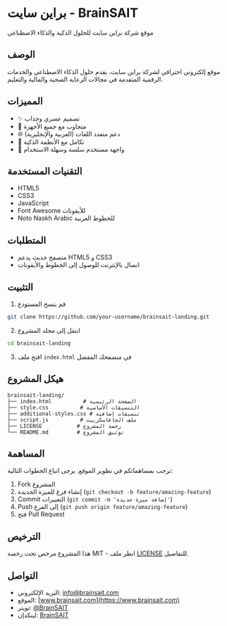 # براين سايت - BrainSAIT

موقع شركة براين سايت للحلول الذكية والذكاء الاصطناعي

## الوصف

موقع إلكتروني احترافي لشركة براين سايت، يقدم حلول الذكاء الاصطناعي والخدمات الرقمية المتقدمة في مجالات الرعاية الصحية والمالية والتعليم.

## المميزات

- ✨ تصميم عصري وجذاب
- 📱 متجاوب مع جميع الأجهزة
- 🌐 دعم متعدد اللغات (العربية والإنجليزية)
- 🤖 تكامل مع الأنظمة الذكية
- 🎨 واجهة مستخدم سلسة وسهلة الاستخدام

## التقنيات المستخدمة

- HTML5
- CSS3
- JavaScript
- Font Awesome للأيقونات
- Noto Naskh Arabic للخطوط العربية

## المتطلبات

- متصفح حديث يدعم HTML5 و CSS3
- اتصال بالإنترنت للوصول إلى الخطوط والأيقونات

## التثبيت

1. قم بنسخ المستودع
```bash
git clone https://github.com/your-username/brainsait-landing.git
```

2. انتقل إلى مجلد المشروع
```bash
cd brainsait-landing
```

3. افتح ملف `index.html` في متصفحك المفضل

## هيكل المشروع

```
brainsait-landing/
├── index.html          # الصفحة الرئيسية
├── style.css          # التنسيقات الأساسية
├── additional-styles.css # تنسيقات إضافية
├── script.js          # ملف الجافاسكريبت
├── LICENSE           # رخصة المشروع
└── README.md         # توثيق المشروع
```

## المساهمة

نرحب بمساهماتكم في تطوير الموقع. يرجى اتباع الخطوات التالية:

1. Fork المشروع
2. إنشاء فرع للميزة الجديدة (`git checkout -b feature/amazing-feature`)
3. Commit التغييرات (`git commit -m 'إضافة ميزة جديدة'`)
4. Push إلى الفرع (`git push origin feature/amazing-feature`)
5. فتح Pull Request

## الترخيص

هذا المشروع مرخص تحت رخصة MIT - انظر ملف [LICENSE](LICENSE) للتفاصيل.

## التواصل

- البريد الإلكتروني: info@brainsait.com
- الموقع: [www.brainsait.com](https://www.brainsait.com)
- تويتر: [@BrainSAIT](https://twitter.com/BrainSAIT)
- لينكدإن: [BrainSAIT](https://linkedin.com/company/brainsait)
